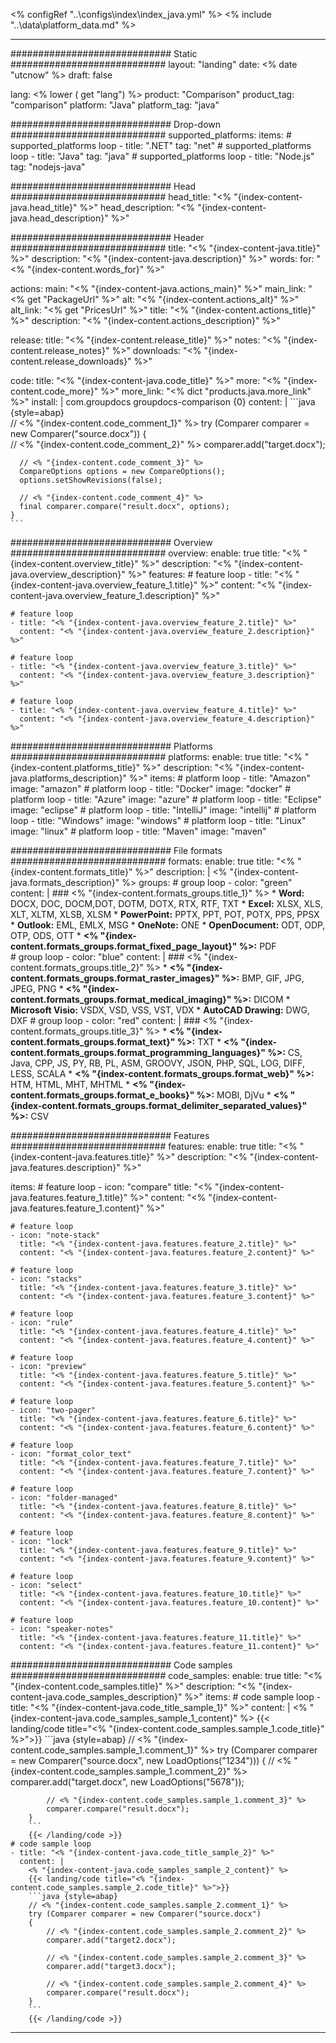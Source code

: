<% configRef "..\\configs\\index\\index_java.yml" %>
<% include "..\\data\\platform_data.md" %>

---
############################# Static ############################
layout: "landing"
date: <% date "utcnow" %>
draft: false

lang: <% lower ( get "lang") %>
product: "Comparison"
product_tag: "comparison"
platform: "Java"
platform_tag: "java"

############################# Drop-down ############################
supported_platforms:
  items:
    # supported_platforms loop
    - title: ".NET"
      tag: "net"
    # supported_platforms loop
    - title: "Java"
      tag: "java"
    # supported_platforms loop
    - title: "Node.js"
      tag: "nodejs-java"

############################# Head ############################
head_title: "<% "{index-content-java.head_title}" %>"
head_description: "<% "{index-content-java.head_description}" %>"

############################# Header ############################
title: "<% "{index-content-java.title}" %>"
description: "<% "{index-content-java.description}" %>"
words:
  for: "<% "{index-content.words_for}" %>"

actions:
  main: "<% "{index-content-java.actions_main}" %>"
  main_link: "<% get "PackageUrl" %>"
  alt: "<% "{index-content.actions_alt}" %>"
  alt_link: "<% get "PricesUrl" %>"
  title: "<% "{index-content.actions_title}" %>"
  description: "<% "{index-content.actions_description}" %>"

release:
  title: "<% "{index-content.release_title}" %>"
  notes: "<% "{index-content.release_notes}" %>"
  downloads: "<% "{index-content.release_downloads}" %>"

code:
  title: "<% "{index-content-java.code_title}" %>"
  more: "<% "{index-content.code_more}" %>"
  more_link: "<% dict "products.java.more_link" %>"
  install: |
    <dependency>
      <groupId>com.groupdocs</groupId>
      <artifactId>groupdocs-comparison</artifactId>
      <version>{0}</version>
    </dependency>
  content: |
    ```java {style=abap}  
    // <% "{index-content.code_comment_1}" %>
    try (Comparer comparer = new Comparer("source.docx"))
    {    
      // <% "{index-content.code_comment_2}" %>
      comparer.add("target.docx");

      // <% "{index-content.code_comment_3}" %>
      CompareOptions options = new CompareOptions();
      options.setShowRevisions(false);

      // <% "{index-content.code_comment_4}" %>
      final comparer.compare("result.docx", options);
    }    
    ```

############################# Overview ############################
overview:
  enable: true
  title: "<% "{index-content.overview_title}" %>"
  description: "<% "{index-content-java.overview_description}" %>"
  features:
    # feature loop
    - title: "<% "{index-content-java.overview_feature_1.title}" %>"
      content: "<% "{index-content-java.overview_feature_1.description}" %>"

    # feature loop
    - title: "<% "{index-content-java.overview_feature_2.title}" %>"
      content: "<% "{index-content-java.overview_feature_2.description}" %>"

    # feature loop
    - title: "<% "{index-content-java.overview_feature_3.title}" %>"
      content: "<% "{index-content-java.overview_feature_3.description}" %>"

    # feature loop
    - title: "<% "{index-content-java.overview_feature_4.title}" %>"
      content: "<% "{index-content-java.overview_feature_4.description}" %>"

############################# Platforms ############################
platforms:
  enable: true
  title: "<% "{index-content.platforms_title}" %>"
  description: "<% "{index-content-java.platforms_description}" %>"
  items:
    # platform loop
    - title: "Amazon"
      image: "amazon"
    # platform loop
    - title: "Docker"
      image: "docker"
    # platform loop
    - title: "Azure"
      image: "azure"
    # platform loop
    - title: "Eclipse"
      image: "eclipse"
    # platform loop
    - title: "IntelliJ"
      image: "intellij"
    # platform loop
    - title: "Windows"
      image: "windows"
    # platform loop
    - title: "Linux"
      image: "linux"
    # platform loop
    - title: "Maven"
      image: "maven"

############################# File formats ############################
formats:
  enable: true
  title: "<% "{index-content.formats_title}" %>"
  description: |
    <% "{index-content-java.formats_description}" %>
  groups:
    # group loop
    - color: "green"
      content: |
        ### <% "{index-content.formats_groups.title_1}" %>
        * **Word:** DOCX, DOC, DOCM,DOT, DOTM, DOTX, RTX, RTF, TXT
        * **Excel:** XLSX, XLS, XLT, XLTM, XLSB, XLSM
        * **PowerPoint:** PPTX, PPT, POT, POTX, PPS, PPSX
        * **Outlook:** EML, EMLX, MSG
        * **OneNote:** ONE
        * **OpenDocument:** ODT, ODP, OTP, ODS, OTT
        * **<% "{index-content.formats_groups.format_fixed_page_layout}" %>:** PDF        
    # group loop
    - color: "blue"
      content: |
        ### <% "{index-content.formats_groups.title_2}" %>
        * **<% "{index-content.formats_groups.format_raster_images}" %>:** BMP, GIF, JPG, JPEG, PNG
        * **<% "{index-content.formats_groups.format_medical_imaging}" %>:** DICOM
        * **Microsoft Visio:** VSDX, VSD, VSS, VST, VDX
        * **AutoCAD Drawing:** DWG, DXF
      # group loop
    - color: "red"
      content: |
        ### <% "{index-content.formats_groups.title_3}" %>
        * **<% "{index-content.formats_groups.format_text}" %>:** TXT
        * **<% "{index-content.formats_groups.format_programming_languages}" %>:** CS, Java, CPP, JS, PY, RB, PL, ASM, GROOVY, JSON, PHP, SQL, LOG, DIFF, LESS, SCALA
        * **<% "{index-content.formats_groups.format_web}" %>:** HTM, HTML, MHT, MHTML
        * **<% "{index-content.formats_groups.format_e_books}" %>:** MOBI, DjVu
        * **<% "{index-content.formats_groups.format_delimiter_separated_values}" %>:** CSV

############################# Features ############################
features:
  enable: true
  title: "<% "{index-content-java.features.title}" %>"
  description: "<% "{index-content-java.features.description}" %>"

  items:
    # feature loop
    - icon: "compare"
      title: "<% "{index-content-java.features.feature_1.title}" %>"
      content: "<% "{index-content-java.features.feature_1.content}" %>"

    # feature loop
    - icon: "note-stack"
      title: "<% "{index-content-java.features.feature_2.title}" %>"
      content: "<% "{index-content-java.features.feature_2.content}" %>"

    # feature loop
    - icon: "stacks"
      title: "<% "{index-content-java.features.feature_3.title}" %>"
      content: "<% "{index-content-java.features.feature_3.content}" %>"

    # feature loop
    - icon: "rule"
      title: "<% "{index-content-java.features.feature_4.title}" %>"
      content: "<% "{index-content-java.features.feature_4.content}" %>"

    # feature loop
    - icon: "preview"
      title: "<% "{index-content-java.features.feature_5.title}" %>"
      content: "<% "{index-content-java.features.feature_5.content}" %>"

    # feature loop
    - icon: "two-pager"
      title: "<% "{index-content-java.features.feature_6.title}" %>"
      content: "<% "{index-content-java.features.feature_6.content}" %>"

    # feature loop
    - icon: "format_color_text"
      title: "<% "{index-content-java.features.feature_7.title}" %>"
      content: "<% "{index-content-java.features.feature_7.content}" %>"

    # feature loop
    - icon: "folder-managed"
      title: "<% "{index-content-java.features.feature_8.title}" %>"
      content: "<% "{index-content-java.features.feature_8.content}" %>"

    # feature loop
    - icon: "lock"
      title: "<% "{index-content-java.features.feature_9.title}" %>"
      content: "<% "{index-content-java.features.feature_9.content}" %>"

    # feature loop
    - icon: "select"
      title: "<% "{index-content-java.features.feature_10.title}" %>"
      content: "<% "{index-content-java.features.feature_10.content}" %>"

    # feature loop
    - icon: "speaker-notes"
      title: "<% "{index-content-java.features.feature_11.title}" %>"
      content: "<% "{index-content-java.features.feature_11.content}" %>"

############################# Code samples ############################
code_samples:
  enable: true
  title: "<% "{index-content.code_samples.title}" %>"
  description: "<% "{index-content-java.code_samples_description}" %>"
  items:
    # code sample loop
    - title: "<% "{index-content-java.code_title_sample_1}" %>"
      content: |
        <% "{index-content-java.code_samples_sample_1_content}" %>
        {{< landing/code title="<% "{index-content.code_samples.sample_1.code_title}" %>">}}
        ```java {style=abap}
        // <% "{index-content.code_samples.sample_1.comment_1}" %>
        try (Comparer comparer = new Comparer("source.docx", new LoadOptions("1234")))
        {
            // <% "{index-content.code_samples.sample_1.comment_2}" %>
            comparer.add("target.docx", new LoadOptions("5678"));
        
            // <% "{index-content.code_samples.sample_1.comment_3}" %>
            comparer.compare("result.docx");
        }
        ```
        {{< /landing/code >}}
    # code sample loop
    - title: "<% "{index-content-java.code_title_sample_2}" %>"
      content: |
        <% "{index-content-java.code_samples_sample_2_content}" %>
        {{< landing/code title="<% "{index-content.code_samples.sample_2.code_title}" %>">}}
        ```java {style=abap}   
        // <% "{index-content.code_samples.sample_2.comment_1}" %>
        try (Comparer comparer = new Comparer("source.docx") 
        {
            // <% "{index-content.code_samples.sample_2.comment_2}" %>
            comparer.add("target2.docx");

            // <% "{index-content.code_samples.sample_2.comment_3}" %>
            comparer.add("target3.docx");

            // <% "{index-content.code_samples.sample_2.comment_4}" %>
            comparer.compare("result.docx");
        }
        ```
        {{< /landing/code >}}

---

